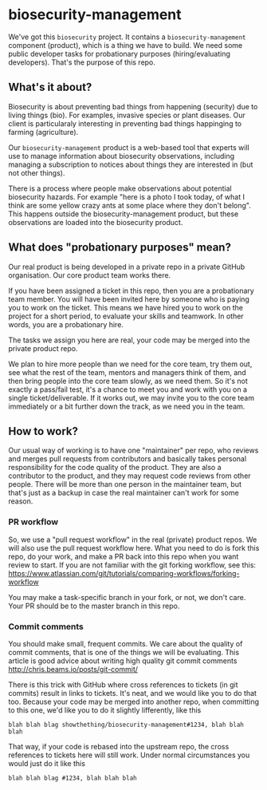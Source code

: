 # biosecurity-management
We've got this `biosecurity` project. It contains a `biosecurity-management` component (product), which is a thing we have to build. We need some public developer tasks for probationary purposes (hiring/evaluating developers). That's the purpose of this repo.

## What's it about?

Biosecurity is about preventing bad things from happening (security) due to living things (bio). For examples, invasive species or plant diseases. Our client is particularaly interesting in preventing bad things happinging to farming (agriculture).

Our `biosecurity-management` product is a web-based tool that experts will use to manage information about biosecurity observations, including managing a subscription to notices about things they are interested in (but not other things).

There is a process where people make observations about potential biosecurity hazards. For example "here is a photo I took today, of what I think are some yellow crazy ants at some place where they don't belong". This happens outside the biosecurity-management product, but these observations are loaded into the biosecurity product. 

## What does "probationary purposes" mean?

Our real product is being developed in a private repo in a private GitHub organisation. Our core product team works there.

If you have been assigned a ticket in this repo, then you are a probationary team member. You will have been invited here by someone who is paying you to work on the ticket. This means we have hired you to work on the project for a short period, to evaluate your skills and teamwork. In other words, you are a probationary hire.

The tasks we assign you here are real, your code may be merged into the private product repo.

We plan to hire more people than we need for the core team, try them out, see what the rest of the team, mentors and managers think of them, and then bring people into the core team slowly, as we need them. So it's not exactly a pass/fail test, it's a chance to meet you and work with you on a single ticket/deliverable. If it works out, we may invite you to the core team immediately or a bit further down the track, as we need you in the team.


## How to work?

Our usual way of working is to have one "maintainer" per repo, who reviews and merges pull requests from contributors and basically takes personal responsibility for the code quality of the product. They are also a contributor to the product, and they may request code reviews from other people. There will be more than one person in the maintainer team, but that's just as a backup in case the real maintainer can't work for some reason.


### PR workflow

So, we use a "pull request workflow" in the real (private) product repos. We will also use the pull request workflow here. What you need to do is fork this repo, do your work, and make a PR back into this repo when you want review to start. If you are not familiar with the git forking workflow, see this: https://www.atlassian.com/git/tutorials/comparing-workflows/forking-workflow

You may make a task-specific branch in your fork, or not, we don't care. Your PR should be to the master branch in this repo.


### Commit comments

You should make small, frequent commits. We care about the quality of commit comments, that is one of the things we will be evaluating. This article is good advice about writing high quality git commit comments http://chris.beams.io/posts/git-commit/

There is this trick with GitHub where cross references to tickets (in git commits) result in links to tickets. It's neat, and we would like you to do that too. Because your code may be merged into another repo, when committing to this one, we'd like you to do it slightly lifferently, like this
```
blah blah blag showthething/biosecurity-management#1234, blah blah blah
```
That way, if your code is rebased into the upstream repo, the cross references to tickets here will still work. Under normal circumstances you would just do it like this
```
blah blah blag #1234, blah blah blah
```
